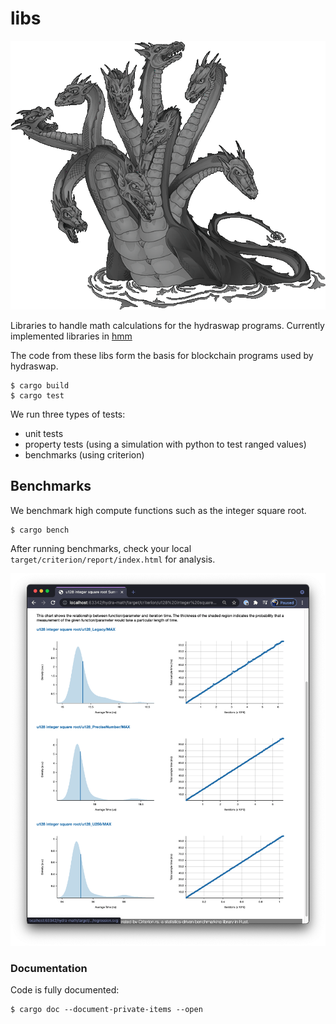 # libs

![](hyrda-math.png)

Libraries to handle math calculations for the hydraswap programs. Currently implemented libraries in [hmm](./hmm)

The code from these libs form the basis for blockchain programs used by hydraswap.

    $ cargo build
    $ cargo test

We run three types of tests:

- unit tests
- property tests (using a simulation with python to test ranged values)
- benchmarks (using criterion)

## Benchmarks

We benchmark high compute functions such as the integer square root.

    $ cargo bench

After running benchmarks, check your local `target/criterion/report/index.html` for analysis.

![](hmm/benches/integer_sqrt.png)

### Documentation

Code is fully documented:

    $ cargo doc --document-private-items --open

